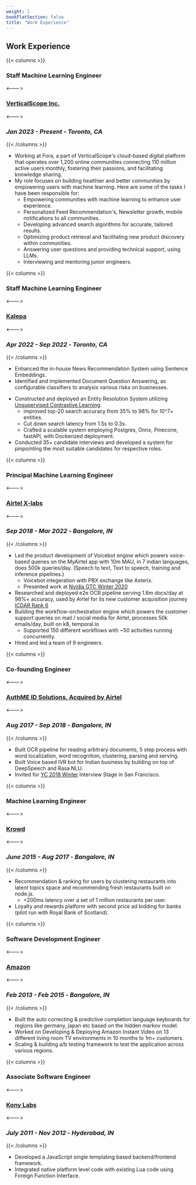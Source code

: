 ```yaml
---
weight: 1
bookFlatSection: false
title: "Work Experience"
---
```


## **Work Experience**

{{< columns >}}
### **Staff Machine Learning Engineer**
<--->
### [VerticalScope Inc.](https://www.verticalscope.com/)
<--->
### *Jan 2023 - Present* - *Toronto, CA*
{{< /columns >}}

- Working at Fora, a part of VerticalScope's cloud-based digital platform that operates over 1,200 online communities connecting 110 million active users monthly, fostering their passions, and facilitating knowledge sharing.
- My role focuses on building healthier and better communities by empowering users with machine learning. Here are some of the tasks I have been responsible for:
    - Empowering communities with machine learning to enhance user experience.
    - Personalized Feed Recommendation's, Newsletter growth, mobile notifications to all communities.
    - Developing advanced search algorithms for accurate, tailored results.
    - Optimizing product retrieval and facilitating new product discovery within communities.
    - Answering user questions and providing technical support, using LLMs.
    - Interviewing and mentoring junior engineers.
    <!-- - Addressing user queries and offering technical support as required. -->

{{< columns >}}
### **Staff Machine Learning Engineer**
<--->
### [Kalepa](https://kalepa.com/)
<--->
### *Apr 2022 - Sep 2022* - *Toronto, CA*
{{< /columns >}}
- Enhanced the in-house News Recommendation System using Sentence Embeddings.
- Identified and implemented Document Question Answering, as configurable classifiers to analysis various risks on businesses.
<!-- - Recognized the potential and applied Document Question Answering as configurable classifiers for risk analysis on businesses. -->
- Constructed and deployed an Entity Resolution System utilizing [Unsupervised Contrastive Learning](https://arxiv.org/pdf/2202.02098v2.pdf).
    * improved top-20 search accuracy from 35% to 98% for 10^7+ entities.
    * Cut down search latency from 1.5s to 0.3s.
    * Crafted a scalable system employing Postgres, Onnx, Pinecone, fastAPI, with Dockerized deployment.
- Conducted 35+ candidate interviews and developed a system for pinpointing the most suitable candidates for respective roles.

{{< columns >}}
### **Principal Machine Learning Engineer**
<--->
### [Airtel X-labs](https://careers.airtel.com/)
<--->
### *Sep 2018 - Mar 2022* - *Bangalore, IN*
{{< /columns >}}
- Led the product development of Voicebot engine which powers voice-based queries on the MyAirtel app
with 10m MAU, in 7 indian languages, does 500k queries/day. (Speech to text, Text to speech, training
and inference pipelines.)
    <!-- * 900hrs Hindi Speech Dataset Created using [Common Voice](https://github.com/common-voice/common-voice) -->
    <!-- * Used [wav2letter++](https://github.com/flashlight/wav2letter) Streaming Convnets -->
    <!-- * Distributed Training on 16 nodes GPU cluster using OpenMP, RoCE, GPUDirect -->
    <!-- * High performance Bi-directional C++ Grpc Server scaled on k8s -->
    <!-- * Text to Speech built using tactotron2 + vocgan's -->
    * Voicebot integeration with PBX exchange like Asterix.
    * Presented work at [Nvidia GTC Winter 2020](https://www.nvidia.com/en-us/on-demand/session/gtcfall20-a21644/)
- Researched and deployed e2e OCR pipeline serving 1.6m docs/day at 96%+ accuracy, used by Airtel for
its new customer acquisition journey [ICDAR Rank 6](https://bit.ly/35KGMdr "6th Rank on Word Recognition in the wild in ICDAR 2018")
    <!-- * Synthetic data creation for Documented Recognition in the Wild. -->
    <!-- * EAST + Convnets as Word Localization & Word Recognition Backbone. -->
    <!-- * Optimized C++ NMS for Zero-copy with pybind11 -->
    <!-- * Dynamic parsers DSL based on clustering step. -->
- Building the workflow-orchestration engine which powers the customer support queries on mail / social
media for Airtel, processes 50k emails/day, built on k8, temporal.io
    <!-- * Reverse Engineered and ported workflows for Sprinklr from scratch. -->
    * Supported 150 different workflows with ~50 activities running concurrently.
    <!-- * Maintaining Temporal cluster on OKD, with postgres and cassandra. -->
- Hired and led a team of 9 engineers.

{{< columns >}}
### **Co-founding Engineer**
<--->
### [AuthME ID Solutions, Acquired by Airtel](https://analyticsindiamag.com/airtel-ai-startup-authme/)
<--->
### *Aug 2017 - Sep 2018* - *Bangalore, IN*
{{< /columns >}}
- Built OCR pipeline for reading arbitrary documents, 5 step process with word localization, word
recognition, clustering, parsing and serving.
- Built Voice based IVR bot for Indian business by building on top of DeepSpeech and Rasa NLU.
- Invited for [YC 2018 Winter](https://www.ycombinator.com/) Interview Stage in San Francisco.

{{< columns >}}
### **Machine Learning Engineer**
<--->
### [Krowd](https://krowdit.com/)
<--->
### *June 2015 - Aug 2017* - *Bangalore, IN*
{{< /columns >}}
- Recommendation & ranking for users by clustering restaurants into latent topics space and recommending fresh restaurants
built on node.js.
  - <200ms latency over a set of 1
million restaurants per user.
- Loyalty and rewards platform with second price ad bidding for banks (pilot run with Royal Bank of
Scotland).

{{< columns >}}
### **Software Development Engineer**
<--->
### [Amazon](https://www.amazon.jobs/en/teams/prime-video)
<--->
### *Feb 2013 - Feb 2015* - *Bangalore, IN*
{{< /columns >}}
- Built the auto correcting & predictive completion language keyboards for regions like germany, japan
etc based on the hidden markov model.
- Worked on Developing & Deploying Amazon Instant Video on 13 different living room TV environments
in 10 months to 1m+ customers.
- Scaling & building a/b testing framework to test the application across various regions.

{{< columns >}}
### **Associate Software Engineer**
<--->
### [Kony Labs](https://www.kony.com)
<--->
### *July 2011 - Nov 2012* - *Hyderabad, IN*
{{< /columns >}}
- Developed a JavaScript single templating based backend/frontend framework.
- Integrated native platform level code with existing Lua code using Foreign Function Interface.